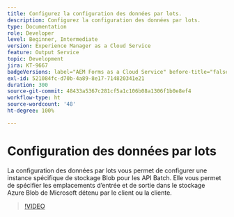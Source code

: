 ```yaml
---
title: Configurez la configuration des données par lots.
description: Configurez la configuration des données par lots.
type: Documentation
role: Developer
level: Beginner, Intermediate
version: Experience Manager as a Cloud Service
feature: Output Service
topic: Development
jira: KT-9667
badgeVersions: label="AEM Forms as a Cloud Service" before-title="false"
exl-id: 521084fc-d70b-4a89-8e17-714820341e21
duration: 300
source-git-commit: 48433a5367c281cf5a1c106b08a1306f1b0e8ef4
workflow-type: ht
source-wordcount: '48'
ht-degree: 100%

---
```


# Configuration des données par lots

La configuration des données par lots vous permet de configurer une instance spécifique de stockage Blob pour les API Batch. Elle vous permet de spécifier les emplacements d’entrée et de sortie dans le stockage Azure Blob de Microsoft détenu par le client ou la cliente.

>[!VIDEO](https://video.tv.adobe.com/v/343713?quality=12&learn=on&captions=fre_fr)

